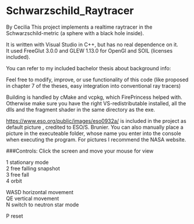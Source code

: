 # Schwarzschild_Raytracer
By Cecilia
This project implements a realtime raytracer in the Schwarzschild-metric (a sphere with a black hole inside).

It is written with Visual Studio in C++, but has no real dependence on it.  
It used FreeGlut 3.0.0 and GLEW 1.13.0 for OpenGl and SOIL (licenses included).

You can refer to my included bachelor thesis about background info:  

Feel free to modify, improve, or use functionality of this code (like proposed in chapter 7 of the theses, easy integration into conventional ray tracers)

Building is handled by cMake and vcpkg, which FirePrincess helped with.
Otherwise make sure you have the right VS-redistributable installed, all the dlls and the fragment shader in the same directory as the exe. 

https://www.eso.org/public/images/eso0932a/ is included in the project as default picture , credited to ESO/S. Brunier.
You can also manually place a picture in the executeable folder, whose name you enter into the console when executing the program. For pictures I recommend the NASA website.

###Controls:
Click the screen and move your mouse for view  

1 stationary mode  
2 free falling snapshot  
3 free fall  
4 orbit  

WASD horizontal movement  
QE   vertical movement  
N    switch to neutron star mode

P reset  
